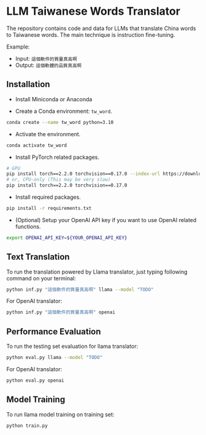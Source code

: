 # LLM Taiwanese Words Translator

The repository contains code and data for LLMs that translate China words to Taiwanese words. The main technique is instruction fine-tuning.

Example:
- Input: `這個軟件的質量真高啊`
- Output: `這個軟體的品質真高啊`

## Installation

* Install Miniconda or Anaconda

* Create a Conda environment: `tw_word`.
```bash
conda create --name tw_word python=3.10
```

* Activate the environment.
```bash
conda activate tw_word
```

* Install PyTorch related packages.
```bash
# GPU
pip install torch==2.2.0 torchvision==0.17.0 --index-url https://download.pytorch.org/whl/cu118
# or, CPU-only (This may be very slow)
pip install torch==2.2.0 torchvision==0.17.0
```

* Install required packages.
```bash
pip install -r requirements.txt
```

* (Optional) Setup your OpenAI API key if you want to use OpenAI related functions.

```bash
export OPENAI_API_KEY=${YOUR_OPENAI_API_KEY}
```

## Text Translation

To run the translation powered by Llama translator, just typing following command on your terminal:
```bash
python inf.py "這個軟件的質量真高啊" llama --model "TODO"
```

For OpenAI translator:
```bash
python inf.py "這個軟件的質量真高啊" openai
```

## Performance Evaluation

To run the testing set evaluation for llama translator:
```bash
python eval.py llama --model "TODO"
```

For OpenAI translator:
```bash
python eval.py openai
```

## Model Training

To run llama model training on training set:
```bash
python train.py
```
